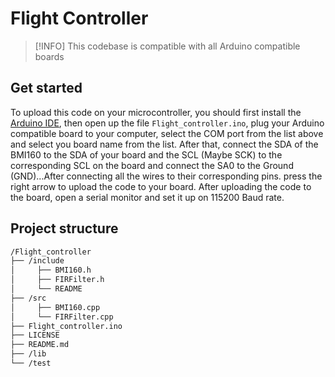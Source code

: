 # Flight Controller

> [!INFO]
> This codebase is compatible with all Arduino compatible boards

## Get started

To upload this code on your microcontroller, you should first install the [Arduino IDE](https://downloads.arduino.cc/arduino-ide/arduino-ide_2.3.4_Windows_64bit.exe), then open up the file `Flight_controller.ino`, plug your Arduino compatible board to your computer, select the COM port from the list above and select you board name from the list. After that, connect the SDA of the BMI160 to the SDA of your board and the SCL (Maybe SCK) to the corresponding SCL on the board and connect the SA0 to the Ground (GND)...After connecting all the wires to their corresponding pins. press the right arrow to upload the code to your board. After uploading the code to the board, open a serial monitor and set it up on 115200 Baud rate.

## Project structure
``` sh
/Flight_controller
├── /include
│     ├── BMI160.h
│     ├── FIRFilter.h
│     └── README
├── /src
│     ├── BMI160.cpp
│     └── FIRFilter.cpp
├── Flight_controller.ino
├── LICENSE
├── README.md
├── /lib
└── /test
```

